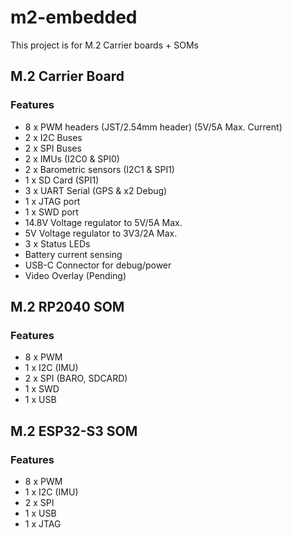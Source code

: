 # m2-embedded
This project is for M.2 Carrier boards + SOMs

## M.2 Carrier Board 
### Features
- 8 x PWM headers (JST/2.54mm header) (5V/5A Max. Current)
- 2 x I2C Buses
- 2 x SPI Buses
- 2 x IMUs (I2C0 & SPI0)
- 2 x Barometric sensors (I2C1 & SPI1)
- 1 x SD Card (SPI1)
- 3 x UART Serial (GPS & x2 Debug)
- 1 x JTAG port
- 1 x SWD port
- 14.8V Voltage regulator to 5V/5A Max.
- 5V Voltage regulator to 3V3/2A Max.
- 3 x Status LEDs
- Battery current sensing
- USB-C Connector for debug/power
- Video Overlay (Pending)

## M.2 RP2040 SOM
### Features
- 8 x PWM
- 1 x I2C (IMU)
- 2 x SPI (BARO, SDCARD)
- 1 x SWD
- 1 x USB

## M.2 ESP32-S3 SOM
### Features
- 8 x PWM
- 1 x I2C (IMU)
- 2 x SPI
- 1 x USB
- 1 x JTAG

